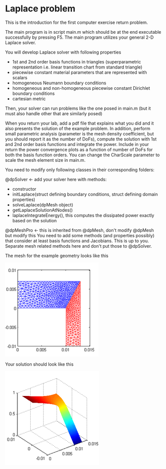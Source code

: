 Laplace problem
==

This is the introduction for the first computer exercise return problem.

The main program is in script main.m which should be at the end executable successfully by pressing F5.
The main program utilizes your general 2-D Laplace solver.

You will develop Laplace solver with following properties
- 1st and 2nd order basis functions in triangles (superparametric representation i.e. linear transition chart from standard triangle)
- piecewise constant material parameters that are represented with scalars
- homogeneous Neumann boundary conditions
- homogeneous and non-homogeneous piecewise constant Dirichlet boundary conditions
- cartesian metric

Then, your solver can run problems like the one posed in main.m (but it must also handle other that are similarly posed)

When you return your lab, add a pdf file that explains what you did and it also presents the solution of the example problem.
In addition, perform small parametric analysis (parameter is the mesh density coefficient, but you should report it as the number of DoFs), compute the solution with 1st and 2nd order basis functions and integrate the power. 
Include in your return the power convergence plots as a function of number of DoFs for both the basis function orders.
You can change the CharScale parameter to scale the mesh element size in main.m.

You need to modify only following classes in their corresponding folders:

@dpSolver <- add your solver here with methods:
- constructor
- initLaplace(struct defining boundary conditions, struct defining domain properties)
- solveLaplace(dpMesh object)
- getLaplaceSolutionAtNodes()
- laplaceIntegrateEnergy(), this computes the dissipated power exactly based on the solution

@dpMeshPro <- this is inherited from @dpMesh, don't modify @dpMesh but modify this
You need to add some methods (and properties possibly) that consider at least basis functions and Jacobians.
This is up to you. Separate mesh related methods here and don't put those to @dpSolver.

The mesh for the example geometry looks like this

![mesh](https://raw.githubusercontent.com/stenvala/dp/master/labs/lab1/figMesh.png)

Your solution should look like this

![mesh](https://raw.githubusercontent.com/stenvala/dp/master/labs/lab1/figSolution.png)

